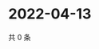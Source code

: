 # 2022-04-13

共 0 条

<!-- BEGIN WEIBO -->
<!-- 最后更新时间 Wed Apr 13 2022 14:00:43 GMT+0800 (China Standard Time) -->

<!-- END WEIBO -->
